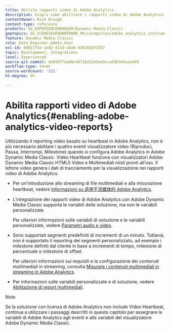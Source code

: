 ```yaml
---
title: Abilita rapporti video di Adobe Analytics
description: Scopri come abilitare i rapporti video di Adobe Analytics in Adobe Dynamic Media Classic.
contentOwner: Rick Brough
content-type: reference
products: SG_EXPERIENCEMANAGER/Dynamic-Media-Classic
geptopics: SG_SCENESEVENONDEMAND_PK/categories/adobe_analytics_instrumentation_kit
feature: Dynamic Media Classic
role: Data Engineer,Admin,User
exl-id: 9d017742-1ed2-411d-a8a6-438102bf1557
topic: Development, Integrations
level: Experienced
source-git-commit: de6997fda88c4471625242ee9cca59b344cee945
workflow-type: tm+mt
source-wordcount: '221'
ht-degree: 0%

---
```


# Abilita rapporti video di Adobe Analytics{#enabling-adobe-analytics-video-reports}

Utilizzando il reporting video basato su heartbeat in Adobe Analytics, non è più necessario abilitare i quattro eventi visualizzatore video (Riproduci, Pausa, Interrompi, Milestone) quando si configura Adobe Analytics in Adobe Dynamic Media Classic. Video Heartbeat funziona con visualizzatori Adobe Dynamic Media Classic HTML5 Video e Multimediali misti pronti all’uso. Il lettore video genera i dati di tracciamento per la visualizzazione nei rapporti video di Adobe Analytics.

* Per un&#39;introduzione allo streaming di file multimediali e alla misurazione heartbeat, vedere [Informazioni su 适用于流媒体的 Adobe Analytics](https://experienceleague.adobe.com/it/docs/media-analytics/using/media-overview).

* L’integrazione dei rapporti video di Adobe Analytics con Adobe Dynamic Media Classic supporta le variabili della soluzione, ma non le variabili personalizzate.

  Per ulteriori informazioni sulle variabili di soluzione e le variabili personalizzate, vedere [Parametri audio e video](https://experienceleague.adobe.com/it/docs/media-analytics/using/implementation/variables/audio-video-parameters).

* Sono supportati segmenti predefiniti di incrementi di un minuto. Tuttavia, non è supportato il reporting dei segmenti personalizzato, ad esempio i milestone definiti dal cliente in base a incrementi di tempo, milestone di percentuale o milestone di offset.

  Per ulteriori informazioni sui requisiti e la configurazione dei contenuti multimediali in streaming, consulta [Misurare i contenuti multimediali in streaming in Adobe Analytics](https://experienceleague.adobe.com/it/docs/media-analytics/using/media-overview).

* Per informazioni sulle variabili personalizzate e di soluzione, vedere [Abilitazione di report multimediali](https://experienceleague.adobe.com/it/docs/media-analytics/using/media-reports/media-reports-enable#media-reports).

>[!NOTE]
>
>Se la soluzione con licenza di Adobe Analytics non include Video Heartbeat, continua a utilizzare i passaggi descritti in questo capitolo per assegnare le variabili di Adobe Analytics agli eventi e alle variabili del visualizzatore Adobe Dynamic Media Classic.
